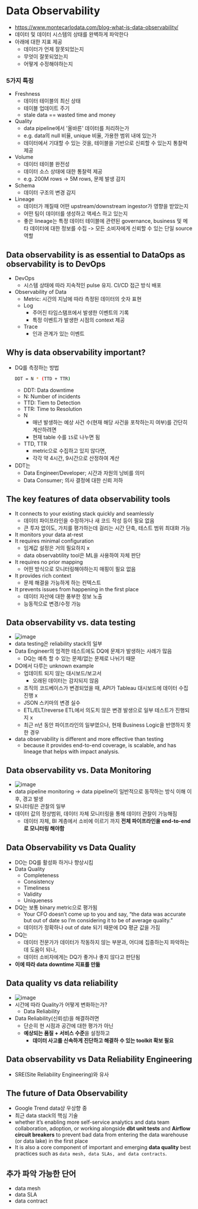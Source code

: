 # Data Observability
- https://www.montecarlodata.com/blog-what-is-data-observability/
- 데이터 및 데이터 시스템의 상태를 완벽하게 파악한다
- 아래에 대한 지표 제공
  - 데이터가 언제 잘못되었는지
  - 무엇이 잘못되었는지
  - 어떻게 수정해야하는지

### 5가지 특징
- Freshness
  - 데이터 테이블의 최신 상태
  - 테이블 업데이트 주기
  - stale data == wasted time and money
- Quality
  - data pipeline에서 '올바른' 데이터를 처리하는가
  - e.g. data의 null 비율, unique 비율, 가용한 범위 내에 있는가
  - 데이터에서 기대할 수 있는 것을, 테이블을 기반으로 신뢰할 수 있는지 통찰력 제공
- Volume
  - 데이터 테이블 완전성
  - 데이터 소스 상태에 대한 통찰력 제공
  - e.g. 200M rows -> 5M rows, 문제 발생 감지
- Schema
  - 데이터 구조의 변경 감지
- Lineage
  - 데이터가 깨질때 어떤 upstream/downstream ingestor가 영향을 받았는지
  - 어떤 팀이 데이터를 생성하고 액세스 하고 있는지
  - 좋은 lineage는 특정 데이터 테이블에 관련된 governance, business 및 메타 데이터에 대한 정보를 수집 -> 모든 소비자에게 신뢰할 수 있는 단일 source 역할

## Data observability is as essential to DataOps as observability is to DevOps
- DevOps
  - 시스템 상태에 따라 지속적인 pulse 유지. CI/CD 접근 방식 배포
- Observability of Data
  - Metric: 시간의 지남에 따라 측정된 데이터의 숫자 표현
  - Log
    - 주어진 타임스탬프에서 발생한 이벤트의 기록
    - 특정 이벤트가 발생한 시점의 context 제공
  - Trace
    - 인과 관계가 있는 이벤트

## Why is data observability important?
- DQ를 측정하는 방법
  ```bash
  DDT = N * (TTD + TTR)
  ```
  - DDT: Data downtime
  - N: Number of incidents
  - TTD: Tiem to Detection
  - TTR: Time to Resolution
  - N
    - 매년 발생하는 예상 사건 수(현재 해당 사건을 포착하는지 여부)를 간단히 계산하려면
    - 현재 table 수를 `15`로 나누면 됨
  - TTD, TTR
    - metric으로 수집하고 있지 않다면,
    - 각각 약 4시간, 9시간으로 산정하여 계산
- DDT는
  - Data Engineer/Developer; 시간과 자원의 낭비를 의미
  - Data Consumer; 의사 결정에 대한 신뢰 저하

## The key features of data observability tools
- It connects to your existing stack quickly and seamlessly
  - 데이터 파이프라인을 수정하거나 새 코드 작성 등이 필요 없음
  - 큰 투자 없이도, 가치를 평가하는데 걸리는 시간 단축, 테스트 범위 최대화 가능
- It monitors your data at-rest
- It requires minimal configuration
  - 임계값 설정은 거의 필요하지 x
  - data observabtility tool은 ML을 사용하여 자체 판단
- It requires no prior mapping
  - 어떤 방식으로 모니터링해야하는지 매핑이 필요 없음
- It provides rich context
  - 문제 해결을 가능하게 하는 컨텍스트
- It prevents issues from happening in the first place
  - 데이터 자산에 대한 풍부한 정보 노출
  - 능동적으로 변경/수정 가능

## Data observability vs. data testing
- ![image](https://github.com/Wshid/daily-poc/assets/10006290/708d341c-258a-479b-bef7-65d27a59ad0d)
- data testing은 reliability stack의 일부
- Data Engineer의 엄격한 테스트에도 DQ에 문제가 발생하는 사례가 많음
  - DQ는 예측 할 수 있는 문제/없는 문제로 나뉘기 때문
- DO에서 다루는 unknown example
  - 업데이트 되지 않는 대시보드/보고서
    - 오래된 데이터는 감지되지 않음
  - 조직의 코드베이스가 변경되었을 때, API가 Tableau 대시보드에 데이터 수집 진행 x
  - JSON 스키마의 변경 실수
  - ETL/ELT/reverse ETL에서 의도치 않은 변경 발생으로 일부 테스트가 진행되지 x
  - 최근 n년 동안 파이프라인의 일부였으나, 현재 Business Logic을 반영하지 못한 경우
- data observability is different and more effective than testing 
  - because it provides end-to-end coverage, is scalable, and has lineage that helps with impact analysis. 

## Data observability vs. Data Monitoring
- ![image](https://github.com/Wshid/daily-poc/assets/10006290/337021b8-ad3b-4b20-a601-51184f7a9979)
- data pipeline monitoring -> data pipeline이 일반적으로 동작하는 방식 이해 이후, 경고 발생
- 모니터링은 관찰의 일부
- 데이터 값의 정상범위, 데이터 자체 모니터링을 통해 데이터 관찰이 가능해짐
  - 데이터 자체, BI 계층에서 소비에 이르기 까지 **전체 파이프라인을 end-to-end로 모니터링 해야함**

## Data Observability vs Data Quality
- DO는 DQ를 활성화 하거나 향상시킴
- Data Quality
  - Completeness
  - Consistency
  - Timeliness
  - Validity
  - Uniqueness
- DQ는 보통 binary metric으로 평가됨
  - Your CFO doesn’t come up to you and say, “the data was accurate but out of date so I’m considering it to be of average quality.”
  - 데이터가 정확하나 out of date 되기 때문에 DQ 평균 값을 가짐
- DQ는
  - 데이터 전문가가 데이터가 작동하지 않는 부분과, 어디에 집중하는지 파악하는데 도움이 되나,
  - 데이터 소비자에게는 DQ가 좋거나 좋지 않다고 판단됨
- **이에 따라 data downtime 지표를 만듦**

## Data quality vs data reliability
- ![image](https://github.com/Wshid/daily-poc/assets/10006290/c58fa076-8cd9-42c4-b6eb-25253adc8d5f)
- 시간에 따라 Quality가 어떻게 변화하는가?
  - Data Reliability
- Data Reliability(신뢰성)을 해결하려면
  - 단순히 현 시점과 공간에 대한 평가가 아닌
  - **예상되는 품질 + 서비스 수준**을 설정하고
    - **데이터 사고를 신속하게 진단하고 해결하 수 있는 toolkit 확보 필요**

## Data observability vs Data Reliability Engineering
- SRE(Site Reliability Engineering)와 유사

## The future of Data Observability
- Google Trend data상 우상향 중
- 최근 data stack의 핵심 기술
- whether it’s enabling more self-service analytics and data team collaboration, adoption, or working alongside **dbt unit tests** and **Airflow circuit breakers** to prevent bad data from entering the data warehouse (or data lake) in the first place
- It is also a core component of important and emerging **data quality** best practices such as `data mesh, data SLAs, and data contracts`.


## 추가 파악 가능한 단어
- data mesh
- data SLA
- data contract
